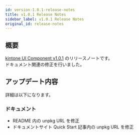```yaml
---
id: version-1.0.1-release-notes
title: v1.0.1 Release Notes
sidebar_label: v1.0.1 Release Notes
original_id: release-notes
---
```


## 概要

[kintone UI Component v1.0.1](https://github.com/kintone-labs/kintone-ui-component/releases/tag/v1.0.1) のリリースノートです。<br>
ドキュメント関連の修正を行いました。

## アップデート内容

詳細は以下になります。

### ドキュメント
- README 内の unpkg URL を修正
- ドキュメントサイト Quick Start 記事内の unpkg URL を修正